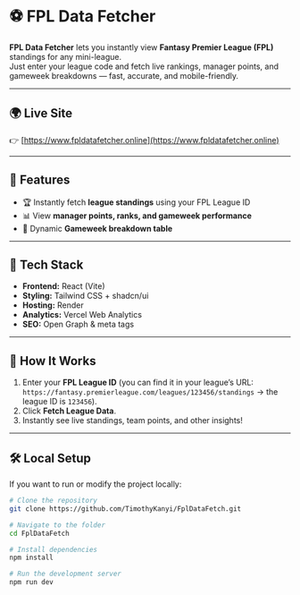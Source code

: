 # ⚽ FPL Data Fetcher

**FPL Data Fetcher** lets you instantly view **Fantasy Premier League (FPL)** standings for any mini-league.  
Just enter your league code and fetch live rankings, manager points, and gameweek breakdowns — fast, accurate, and mobile-friendly.

---

## 🌍 Live Site
👉 [https://www.fpldatafetcher.online](https://www.fpldatafetcher.online)

---

## 🚀 Features

- 🏆 Instantly fetch **league standings** using your FPL League ID  
- 📊 View **manager points, ranks, and gameweek performance**  
- 📅 Dynamic **Gameweek breakdown table**  

---

## 🧩 Tech Stack

- **Frontend:** React (Vite)  
- **Styling:** Tailwind CSS + shadcn/ui  
- **Hosting:** Render  
- **Analytics:** Vercel Web Analytics  
- **SEO:** Open Graph & meta tags  

---

## 🧠 How It Works

1. Enter your **FPL League ID** (you can find it in your league’s URL:  
   `https://fantasy.premierleague.com/leagues/123456/standings` → the league ID is `123456`).
2. Click **Fetch League Data**.  
3. Instantly see live standings, team points, and other insights!

---

## 🛠️ Local Setup

If you want to run or modify the project locally:

```bash
# Clone the repository
git clone https://github.com/TimothyKanyi/FplDataFetch.git

# Navigate to the folder
cd FplDataFetch

# Install dependencies
npm install

# Run the development server
npm run dev

